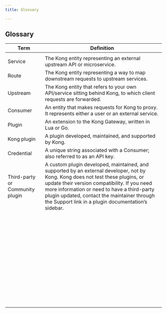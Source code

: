 ```yaml
---
title: Glossary

---
```


## Glossary



| Term      | Definition |
| ----------- | ----------- |
|       |        |
|  Service  | The Kong entity representing an external upstream API or microservice. |
|  Route     |    The Kong entity representing a way to map downstream requests to upstream services.    |
|  Upstream  |   The Kong entity that refers to your own API/service sitting behind Kong, to which client requests are forwarded.      |
|  Consumer     |   An entity that makes requests for Kong to proxy. It represents either a user or an external service. |
| Plugin    |     An extension to the Kong Gateway, written in Lua or Go.    |
|   Kong plugin    |  A plugin developed, maintained, and supported by Kong.      |
|  Credential  |   A unique string associated with a Consumer; also referred to as an API key.      |
|   Third-party or Community plugin    |   A custom plugin developed, maintained, and supported by an external developer, not by Kong. Kong does not test these plugins, or update their version compatibility. If you need more information or need to have a third-party plugin updated, contact the maintainer through the Support link in a plugin documentation’s sidebar.     |
|    |         |
|       |        |
|    |         |
|       |        |
|    |         |
|       |        |
|    |         |
|       |        |
|    |         |
|       |        |
|    |         |
|       |        |
|    |         |
|       |        |
|    |         |
|       |        |
|    |         |
|       |        |
|    |         |
|       |        |
|    |         |
|       |        |
|    |         |
|       |        |
|    |         |
|       |        |
|    |         |
|       |        |
|    |         |
|       |        |
|    |         |
|       |        |
|    |         |
|       |        |
|    |         |
|       |        |
|    |         |
|       |        |
|    |         |
|       |        |
|    |         |
|       |        |
|    |         |
|       |        |
|    |         |
|       |        |
|    |         |
|       |        |
|    |         |
|       |        |
|    |         |
